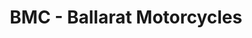 ---
title: "BMC - Ballarat Motorcycles"
url: /ballarat/bmc-ballarat-motorcycles/
shop: motorcycle
---